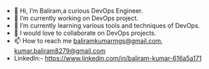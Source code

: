 - 👋 Hi, I’m Baliram,a curious DevOps Engineer.
- 👀 I’m currently working on DevOps project.
- 🌱 I’m currently learning various tools and techniques of DevOps.
- 💞️ I would love to collaborate on DevOps projects.
- 📫 How to reach me baliramkumarmgs@gmail.com, kumar.baliram8279@gmail.com
-  LinkedIn:- https://www.linkedin.com/in/baliram-kumar-616a5a171

<!---
Baliram72/Baliram72 is a ✨ special ✨ repository because its `README.md` (this file) appears on your GitHub profile.
You can click the Preview link to take a look at your changes.
--->
